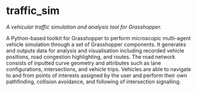 # traffic_sim
*A vehicular traffic simulation and analysis tool for Grasshopper.*

A Python-based toolkit for Grasshopper to perform microscopic multi-agent vehicle simulation through a set of Grasshopper components. It generates and outputs data for analysis and visualisation including recorded vehicle positions, road congestion highlighting, and routes. The road network consists of inputted curve geometry and attributes such as lane configurations, intersections, and vehicle trips. Vehicles are able to navigate to and from points of interests assigned by the user and perform their own pathfinding, collision avoidance, and following of intersection signalling.